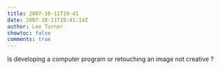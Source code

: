 ```yaml
---
title: 2007-10-11T19-41
date: 2007-10-11T19:41:14Z
author: Lee Turner
showtoc: false
comments: true
---
```


Is developing a computer program or retouching an image not creative ?

